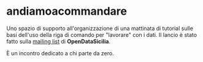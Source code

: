 # andiamoacommandare

Uno spazio di supporto all'organizzazione di una mattinata di tutorial sulle basi dell'uso della riga di comando per "lavorare" con i dati. Il lancio è stato fatto sulla [mailing list](http://csvkit.readthedocs.io/en/latest/) di **OpenDataSicilia**.

È un incontro dedicato a chi parte da zero.
